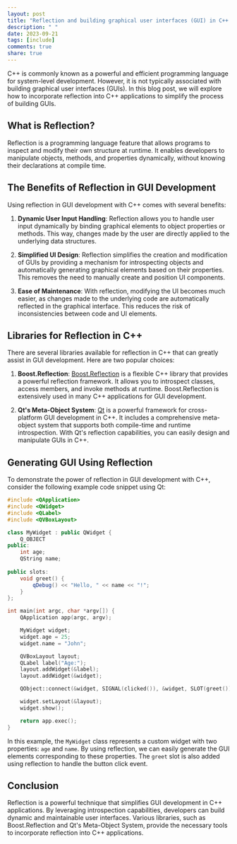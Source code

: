 ```yaml
---
layout: post
title: "Reflection and building graphical user interfaces (GUI) in C++ applications."
description: " "
date: 2023-09-21
tags: [include]
comments: true
share: true
---
```


C++ is commonly known as a powerful and efficient programming language for system-level development. However, it is not typically associated with building graphical user interfaces (GUIs). In this blog post, we will explore how to incorporate reflection into C++ applications to simplify the process of building GUIs.

## What is Reflection?

Reflection is a programming language feature that allows programs to inspect and modify their own structure at runtime. It enables developers to manipulate objects, methods, and properties dynamically, without knowing their declarations at compile time.

## The Benefits of Reflection in GUI Development

Using reflection in GUI development with C++ comes with several benefits:

1. **Dynamic User Input Handling**: Reflection allows you to handle user input dynamically by binding graphical elements to object properties or methods. This way, changes made by the user are directly applied to the underlying data structures.

2. **Simplified UI Design**: Reflection simplifies the creation and modification of GUIs by providing a mechanism for introspecting objects and automatically generating graphical elements based on their properties. This removes the need to manually create and position UI components.

3. **Ease of Maintenance**: With reflection, modifying the UI becomes much easier, as changes made to the underlying code are automatically reflected in the graphical interface. This reduces the risk of inconsistencies between code and UI elements.

## Libraries for Reflection in C++

There are several libraries available for reflection in C++ that can greatly assist in GUI development. Here are two popular choices:

1. **Boost.Reflection**: [Boost.Reflection](https://www.boost.org/doc/libs/release/libs/reflection/) is a flexible C++ library that provides a powerful reflection framework. It allows you to introspect classes, access members, and invoke methods at runtime. Boost.Reflection is extensively used in many C++ applications for GUI development.

2. **Qt's Meta-Object System**: [Qt](https://www.qt.io/) is a powerful framework for cross-platform GUI development in C++. It includes a comprehensive meta-object system that supports both compile-time and runtime introspection. With Qt's reflection capabilities, you can easily design and manipulate GUIs in C++.

## Generating GUI Using Reflection

To demonstrate the power of reflection in GUI development with C++, consider the following example code snippet using Qt:

```cpp
#include <QApplication>
#include <QWidget>
#include <QLabel>
#include <QVBoxLayout>

class MyWidget : public QWidget {
    Q_OBJECT
public:
    int age;
    QString name;
    
public slots:
    void greet() {
        qDebug() << "Hello, " << name << "!";
    }
};

int main(int argc, char *argv[]) {
    QApplication app(argc, argv);

    MyWidget widget;
    widget.age = 25;
    widget.name = "John";

    QVBoxLayout layout;
    QLabel label("Age:");
    layout.addWidget(&label);
    layout.addWidget(&widget);

    QObject::connect(&widget, SIGNAL(clicked()), &widget, SLOT(greet()));

    widget.setLayout(&layout);
    widget.show();

    return app.exec();
}
```

In this example, the `MyWidget` class represents a custom widget with two properties: `age` and `name`. By using reflection, we can easily generate the GUI elements corresponding to these properties. The `greet` slot is also added using reflection to handle the button click event.

## Conclusion

Reflection is a powerful technique that simplifies GUI development in C++ applications. By leveraging introspection capabilities, developers can build dynamic and maintainable user interfaces. Various libraries, such as Boost.Reflection and Qt's Meta-Object System, provide the necessary tools to incorporate reflection into C++ applications.